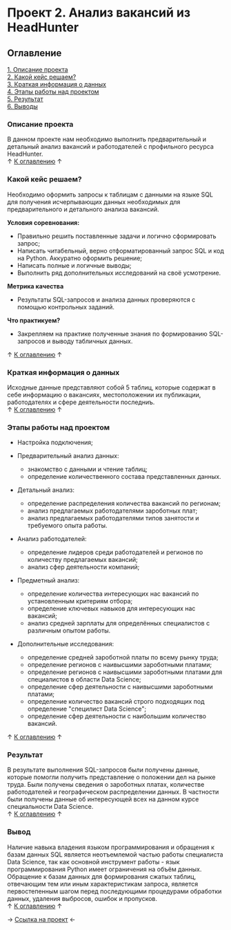# Проект 2. Анализ вакансий из HeadHunter

## Оглавление 
[1. Описание проекта](https://github.com/rafferti95/st_data_science/tree/master/Project%202#описание-проекта)\
[2. Какой кейс решаем?](https://github.com/rafferti95/st_data_science/tree/master/Project%202#какой-кейс-решаем)\
[3. Краткая информация о данных](https://github.com/rafferti95/st_data_science/tree/master/Project%202#краткая-информация-о-данных)\
[4. Этапы работы над проектом](https://github.com/rafferti95/st_data_science/tree/master/Project%202#этапы-работы-над-проектом)\
[5. Результат](https://github.com/rafferti95/st_data_science/tree/master/Project%202#результат)\
[6. Выводы](https://github.com/rafferti95/st_data_science/tree/master/Project%202#вывод)

### Описание проекта
В данном проекте нам необходимо выполнить предварительный и детальный анализ вакансий и работодателей с профильного ресурса HeadHunter.\
↑ [К оглавлению](https://github.com/rafferti95/st_data_science/tree/master/Project%202#оглавление) ↑


### Какой кейс решаем?
Необходимо оформить запросы к таблицам с данными на языке SQL для получения исчерпывающих данных необходимых для предварительного и детального анализа вакансий.

**Условия соревнования:**
* Правильно решить поставленные задачи и логично сформировать запрос;
* Написать читабельный, верно отформатированный запрос SQL и код на Python. Аккуратно оформить решение;
* Написать полные и логичные выводы;
* Выполнить ряд дополнительных исследований на своё усмотрение.

**Метрика качества**
* Результаты SQL-запросов и анализа данных проверяются с помощью контрольных заданий.

**Что практикуем?**
* Закрепляем на практике полученные знания по формированию SQL-запросов и выводу табличных данных.

↑ [К оглавлению](https://github.com/rafferti95/st_data_science/tree/master/Project%202#оглавление) ↑


### Краткая информация о данных
Исходные данные представляют собой 5 таблиц, которые содержат в себе информацию о вакансиях, местоположении их публикации, работодателях и сфере деятельности последниъ.\
↑ [К оглавлению](https://github.com/rafferti95/st_data_science/tree/master/Project%202#оглавление) ↑


### Этапы работы над проектом
* Настройка подключения;
* Предварительный анализ данных:
    - знакомство с данными и чтение таблиц;
    - определение количественного состава представленных данных.
* Детальный анализ:
    - определение распределения количества вакансий по регионам;
    - анализ предлагаемых работодателями зароботных плат;
    - анализ предлагаемых работодателями типов занятости и требуемого опыта работы.
* Анализ работодателей:
    - определение лидеров среди работодателей и регионов по количеству предлагаемых вакансий;
    - анализ сфер деятельности компаний;
* Предметный анализ:
    - определение количества интересующих нас вакансий по установленным критериям отбора;
    - определение ключевых навыков для интересующих нас вакансий;
    - анализ средней зарплаты для определённых специалистов с различным опытом работы.

* Дополнительные исследования:
    - определение средней зароботной платы по всему рынку труда;
    - определение регионов с наивысшими зароботными платами;
    - определение регионов с наивысшими зароботными платами для специалистов в области Data Science;
    - определение сфер деятельности с наивысшими зароботными платами;
    - определение количество вакансий строго подходящих под определение "специлист Data Science";
    - определение сфер деятельности с наибольшим количество вакансий.

↑ [К оглавлению](https://github.com/rafferti95/st_data_science/tree/master/Project%202#оглавление) ↑


### Результат
В результате выполнения SQL-запросов были получены данные, которые помогли получить представление о положении дел на рынке труда. Были получены сведения о зароботных платах, количестве работодателей и географическом распределении данных. В частности были получены данные об интересующей всех на данном курсе специальности Data Science.\
↑ [К оглавлению](https://github.com/rafferti95/st_data_science/tree/master/Project%202#оглавление) ↑


### Вывод
Наличие навыка владения языком программирования и обращения к базам данных SQL является неотъемлемой частью работы специалиста Data Science, так как основной инструмент работы - язык программирования Python имеет ограничения на объём данных. Обращение к базам данных для формирования сжатых таблиц, отвечающим тем или иным характеристикам запроса, является первостепенным шагом перед последующими процедурами обработки данных, удаления выбросов, ошибок и пропусков. \
↑ [К оглавлению](https://github.com/rafferti95/st_data_science/tree/master/Project%202#оглавление) ↑


→ [Ссылка на проект](https://github.com/rafferti95/st_data_science/blob/master/Project%202/Project%202.ipynb) ←
